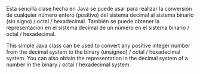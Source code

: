 Esta sencilla clase hecha en Java se puede usar para realizar la conversión de cualquier número entero (positivo) del sistema decimal al sistema binario (sin signo) / octal / hexadecimal. También se puede obtener la representación en el sistema decimal de un número en el sistema binario / octal / hexadecimal.

This simple Java class can be used to convert any positive integer number from the decimal system to the binary (unsigned) / octal / hexadecimal system. You can also obtain the representation in the decimal system of a number in the binary / octal / hexadecimal system. 
